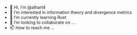 - 👋 Hi, I’m @alhart4
- 👀 I’m interested in information theory and divergence metrics
- 🌱 I’m currently learning Rust
- 💞️ I’m looking to collaborate on ...
- 📫 How to reach me ...

<!---
alhart4/alhart4 is a ✨ special ✨ repository because its `README.md` (this file) appears on your GitHub profile.
You can click the Preview link to take a look at your changes.
--->

